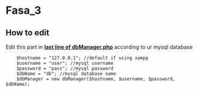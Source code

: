 # Fasa_3

## How to edit

Edit this part in <ins>**last line of dbManager.php**</ins> according to ur mysql database

```
    $hostname = "127.0.0.1"; //default if using xampp
    $username = "user"; //mysql username
    $password = "pass"; //mysql password
    $dbName = "db"; //mysql database name
    $dbManager = new dbManager($hostname, $username, $password, $dbName);
```


